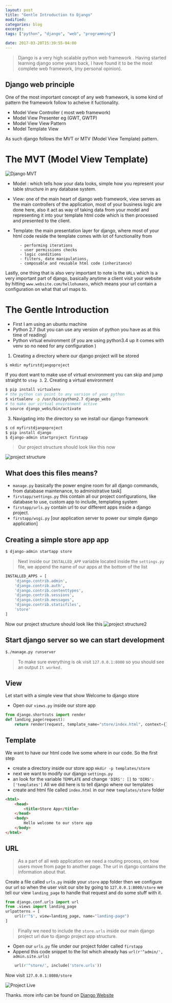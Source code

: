 ```yaml
---
layout: post
title: "Gentle Introduction to Django"
modified:
categories: blog
excerpt:
tags: ["python", "django", "web", "programming"]

date: 2017-03-20T15:39:55-04:00
---
```


> Django is a very high scalable python web framework .
Having started learning django some years back, I have found it to be the most complete web framework, (my personal opinion).

## Django web principle
One of the most important concept of any web framework, is some kind of pattern the framework follow to acheive it fuctionality.
* Model View Controller ( most web framework)
* Model View Presenter eg (GWT, GWTP)
* Model View View Pattern
* Model Template View

As such django follows the  MVT or MTV (Model View Template) pattern.


# The MVT (Model View Template)
![Django MVT](/images/django-in-a-nutshell.png "Project file")

* Model : which tells how your data looks, simple how you represent your table structure in 
        any database system.

* View:  one of the main heart of django web framework, view serves as the main controllers of the application, 
       most of your business logic are done here, also it act as way of taking data from 
       your model and representing it into your template html code which is then processed 
       and presented to the client. 


* Template: the main presentation layer for django, where most of your html code reside
         the template comes with lot of functionality from 
         
         - performing iterations
         - user permissions checks
         - logic conditions
         - filters, date manipulations,
         - composable and reusable html code (inheritance)


Lastly,  one thing that is also very important to note is the `URLs` which is a 
very important part of django, basically anytime a client visit your website 
by hitting `www.website.com/hellohumans`, which means  your url contain a configuration
on what that url maps to.


# The Gentle Introduction
* First  I am using an ubuntu machine
* Python 2.7 (but you can use any version of python you have as at this time of reading)
* Python virtual environment (if you are using python3.4 up it comes with venv so no need for any configuration )

1. Creating a directory where our django project will be stored
``` bash
$ mkdir myfirstdjangoproject
```
If you dont want  to make use of virtual environment you can skip and jump straight to `step 3`.
2.  Creating a  virtual environment 
```bash
$ pip install virtualenv
# the python can point to any version of your python 
$ virtualenv -p /usr/bin/python2.7 django_webs 
# to make our virtual environment active
$ source django_webs/bin/activate 
```
3.  Navigating into the directory so we install our django framework
```bash
$ cd myfirstdjangoproject
$ pip install django 
$ django-admin startproject firstapp
```
> Our project structure should look like this now

![project structure](/images/structure1.png "Project file")

## What does this files means?
- `manage.py` basically the power engine room for all django commands, from database maintenance, to administrative task]
- `firstapp/settings.py` this contain all our project configurations, like database to use, custom app to include, templating system
- `firstapp/urls.py` contain url to our different apps inside a django project.
- `firstapp/wsgi.py` [our application server to power our simple django application]

## Creating a simple store app app

```bash
$ django-admin startapp store 
```

>Next inside our `INSTALLED_APP` variable located inside
 the `settings.py` file,  we append the name of our apps at the bottom of the list

```python 
INSTALLED_APPS = [
    'django.contrib.admin',
    'django.contrib.auth',
    'django.contrib.contenttypes',
    'django.contrib.sessions',
    'django.contrib.messages',
    'django.contrib.staticfiles',
    'store'
]
```
Now our project structure should look like this
![project structure2](/images/structure-2.png "Project file")

## Start django server so we can start development

```bash 
$./manage.py runserver
```

> To make sure everything is ok visit `127.0.0.1:8000` so you should see an output  `It worked.`

## View
Let start with a simple view that show Welcome to django store 
- Open our `views.py` inside our store app

```python 
from django.shortcuts import render
def landing_page(request):
	return render(request, template_name="store/index.html", context={})
```


## Template 
We want to have our html code live some where in our code. So the first step
 - create a directory inside our store app `mkdir -p templates/store`
 - next we want to modify our  django `settings.py` 
 - an look for the variable `TEMPLATE` and change `'DIRS': []` to `'DIRS': ['templates']`
All we did here is to tell django where our templates 
 - create and html file called `index.html` in our new `templates/store` folder

```html
<html>
	<head>
		<title>Store App</title>
	</head>
	<body>
		Hello welcome to our store app
	</body>
</html>
```


## URL 
> As a part of all web application we need a routing process, on how users move from
page to another page. The url in django contains the information about that.

Create a file called `urls.py` inside your `store` app folder then we 
configure our url so  when the user visit our site by going to `127.0.0.1:8000/store`
we tell our view `landing_page` to handle that request and do some stuff with it.


```python
from django.conf.urls import url
from .views import landing_page
urlpatterns = [
	url(r'^$', view=landing_page, name="landing-page")
]
```

> Finally  we need to include the `store.urls` inside our main django project url 
due to django project app structure.

- Open our `urls.py` file under our project folder called `firstapp`
- Append this  code snippet to the list which already has `url(r'^admin/', admin.site.urls)`
```python
    url(r'^store/', include('store.urls'))
 ``` 

Now visit `127.0.0.1:8080/store`

![Project Live](/images/success-store.png "Success store app")

Thanks. more info can be found on  [Django Website](https://www.djangoproject.com/) 
